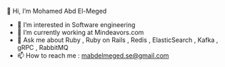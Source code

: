  👋 Hi, I’m Mohamed Abd El-Meged
- 👀 I’m interested in Software engineering 
- 🌱 I’m currently working at Mindeavors.com
- :speech_balloon: Ask me about Ruby , Ruby on Rails , Redis , ElasticSearch , Kafka , gRPC , RabbitMQ
- 📫 How to reach me : mabdelmeged.se@gmail.com

<!---
MohamedAbdElMeged/MohamedAbdElMeged is a ✨ special ✨ repository because its `README.md` (this file) appears on your GitHub profile.
You can click the Preview link to take a look at your changes.
--->
